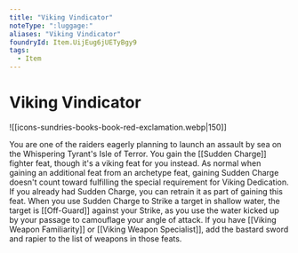 ```yaml
---
title: "Viking Vindicator"
noteType: ":luggage:"
aliases: "Viking Vindicator"
foundryId: Item.UijEug6jUETyBgy9
tags:
  - Item
---
```


# Viking Vindicator
![[icons-sundries-books-book-red-exclamation.webp|150]]

You are one of the raiders eagerly planning to launch an assault by sea on the Whispering Tyrant's Isle of Terror. You gain the [[Sudden Charge]] fighter feat, though it's a viking feat for you instead. As normal when gaining an additional feat from an archetype feat, gaining Sudden Charge doesn't count toward fulfilling the special requirement for Viking Dedication. If you already had Sudden Charge, you can retrain it as part of gaining this feat. When you use Sudden Charge to Strike a target in shallow water, the target is [[Off-Guard]] against your Strike, as you use the water kicked up by your passage to camouflage your angle of attack. If you have [[Viking Weapon Familiarity]] or [[Viking Weapon Specialist]], add the bastard sword and rapier to the list of weapons in those feats.

